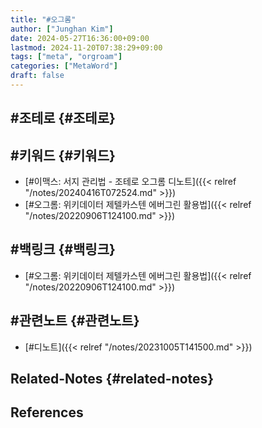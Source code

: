 ```yaml
---
title: "#오그롬"
author: ["Junghan Kim"]
date: 2024-05-27T16:36:00+09:00
lastmod: 2024-11-20T07:38:29+09:00
tags: ["meta", "orgroam"]
categories: ["MetaWord"]
draft: false
---
```


## #조테로 {#조테로}


## #키워드 {#키워드}

-   [#이맥스: 서지 관리법 - 조테로 오그롬 디노트]({{< relref "/notes/20240416T072524.md" >}})
-   [#오그롬: 위키데이터 제텔카스텐 에버그린 활용법]({{< relref "/notes/20220906T124100.md" >}})


## #백링크 {#백링크}

-   [#오그롬: 위키데이터 제텔카스텐 에버그린 활용법]({{< relref "/notes/20220906T124100.md" >}})


## #관련노트 {#관련노트}

-   [#디노트]({{< relref "/notes/20231005T141500.md" >}})


## Related-Notes {#related-notes}

## References

<style>.csl-entry{text-indent: -1.5em; margin-left: 1.5em;}</style><div class="csl-bib-body">
</div>

